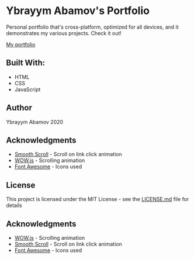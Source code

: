 
# Ybrayym Abamov's Portfolio

Personal portfolio that's cross-platform, optimized for all devices, and it demonstrates my various projects. Check it out!

[My portfolio](http://ybrayym-abamov.github.io/Portfolio)

## Built With:
- HTML
- CSS
- JavaScript

## Author
Ybrayym Abamov 2020

## Acknowledgments
- [Smooth Scroll](https://github.com/cferdinandi/smooth-scroll) - Scroll on link click animation
- [WOW.js](https://mynameismatthieu.com/WOW/) - Scrolling animation
- [Font Awesome](https://fontawesome.com/?from=io/) - Icons used

## License

This project is licensed under the MIT License - see the [LICENSE.md](LICENSE.md) file for details

## Acknowledgments

* [WOW.js](https://mynameismatthieu.com/WOW/) - Scrolling animation
* [Smooth Scroll](https://github.com/cferdinandi/smooth-scroll) - Scroll on link click animation
* [Font Awesome](https://fontawesome.com/?from=io/) - Icons used
